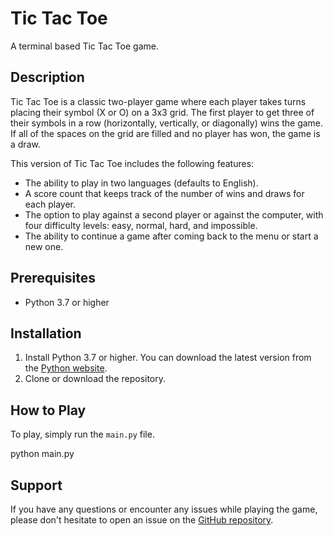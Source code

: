 # Tic Tac Toe

A terminal based Tic Tac Toe game.

## Description

Tic Tac Toe is a classic two-player game where each player takes turns placing their symbol (X or O) on a 3x3 grid. The first player to get three of their symbols in a row (horizontally, vertically, or diagonally) wins the game. If all of the spaces on the grid are filled and no player has won, the game is a draw.

This version of Tic Tac Toe includes the following features:

- The ability to play in two languages (defaults to English).
- A score count that keeps track of the number of wins and draws for each player.
- The option to play against a second player or against the computer, with four difficulty levels: easy, normal, hard, and impossible.
- The ability to continue a game after coming back to the menu or start a new one.

## Prerequisites

- Python 3.7 or higher

## Installation

1. Install Python 3.7 or higher. You can download the latest version from the [Python website](https://www.python.org/downloads/).
2. Clone or download the repository.

## How to Play

To play, simply run the `main.py` file.

python main.py


## Support

If you have any questions or encounter any issues while playing the game, please don't hesitate to open an issue on the [GitHub repository](https://github.com/Davi-S/tic-tac-toe.py).
